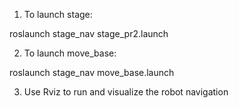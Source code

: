 1) To launch stage:

roslaunch stage_nav stage_pr2.launch


2) To launch move_base:

roslaunch stage_nav move_base.launch

3) Use Rviz to run and visualize the robot navigation

